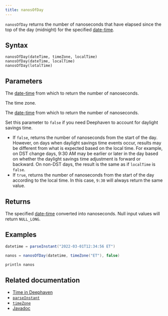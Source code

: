 ```yaml
---
title: nanosOfDay
---
```


`nanosOfDay` returns the number of nanoseconds that have elapsed since the top of the day (midnight) for the specified [date-time](../../query-language/types/date-time.md).

## Syntax

```
nanosOfDay(dateTime, timeZone, localTime)
nanosOfDay(dateTime, localTime)
nanosOfDay(lotalTime)
```

## Parameters

<ParamTable>
<Param name="instant" type="Instant">

The [date-time](../../query-language/types/date-time.md) from which to return the number of nanoseconds.

</Param>
<Param name="timeZone" type="ZoneId">

The time zone.

</Param>
<Param name="dateTime" type="ZonedDateTime">

The [date-time](../../query-language/types/date-time.md) from which to return the number of nanoseconds.

</Param>
<Param name="localTime" type="boolean">

Set this parameter to `false` if you need Deephaven to account for daylight savings time.

- If `false`, returns the number of nanoseconds from the start of the day. However, on days when daylight savings time events occur, results may be different from what is expected based on the local time. For example, on DST change days, 9:30 AM may be earlier or later in the day based on whether the daylight savings time adjustment is forward or backward. On non-DST days, the result is the same as if `localTime` is `false`.
- If `true`, returns the number of nanoseconds from the start of the day according to the local time. In this case, `9:30` will always return the same value.

</Param>
</ParamTable>

## Returns

The specified [date-time](../../query-language/types/date-time.md) converted into nanoseconds. Null input values will return `NULL_LONG`.

## Examples

```groovy order=:log
datetime = parseInstant("2022-03-01T12:34:56 ET")

nanos = nanosOfDay(datetime, timeZone("ET"), false)

println nanos
```

## Related documentation

- [Time in Deephaven](../../../conceptual/time-in-deephaven.md)
- [`parseInstant`](./parseInstant.md)
- [`timeZone`](./timeZone.md)
- [Javadoc](https://deephaven.io/core/javadoc/io/deephaven/time/DateTimeUtils.html#nanosOfDay(java.time.Instant,java.time.ZoneId,boolean))
